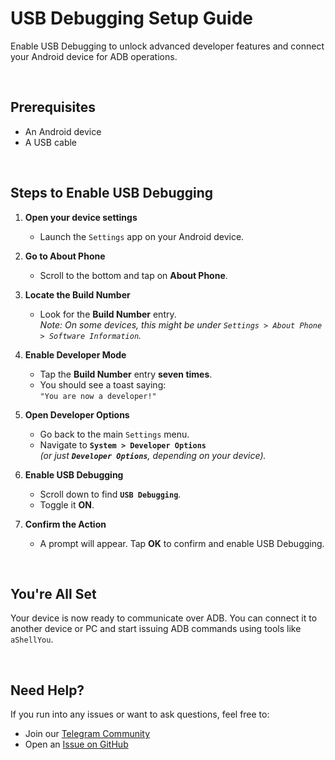 # USB Debugging Setup Guide

Enable USB Debugging to unlock advanced developer features and connect your Android device for ADB operations.

</br>

## Prerequisites

- An Android device
- A USB cable

</br>

## Steps to Enable USB Debugging

1. **Open your device settings**
   - Launch the `Settings` app on your Android device.

2. **Go to About Phone**
   - Scroll to the bottom and tap on **About Phone**.

3. **Locate the Build Number**
   - Look for the **Build Number** entry.  
     *Note: On some devices, this might be under `Settings > About Phone > Software Information`.*

4. **Enable Developer Mode**
   - Tap the **Build Number** entry **seven times**.
   - You should see a toast saying:  
     `"You are now a developer!"`

5. **Open Developer Options**
   - Go back to the main `Settings` menu.
   - Navigate to **`System > Developer Options`**  
     *(or just **`Developer Options`**, depending on your device).*

6. **Enable USB Debugging**
   - Scroll down to find **`USB Debugging`**.
   - Toggle it **ON**.

7. **Confirm the Action**
   - A prompt will appear. Tap **OK** to confirm and enable USB Debugging.

</br>

## You're All Set

Your device is now ready to communicate over ADB. You can connect it to another device or PC and start issuing ADB commands using tools like `aShellYou`.

</br>

## Need Help?

If you run into any issues or want to ask questions, feel free to:

- Join our [Telegram Community](https://t.me/aShellYou)
- Open an [Issue on GitHub](https://github.com/DP-Hridayan/aShellYou/issues)
